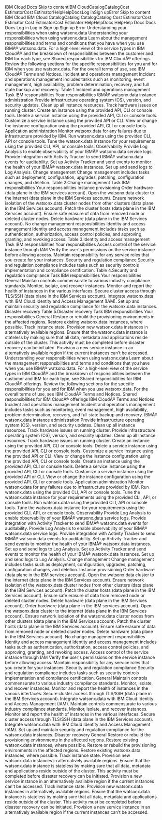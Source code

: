 ﻿IBM Cloud Docs Skip to contentIBM CloudCatalogCatalogCost EstimatorCost EstimatorHelpHelpDocsLog inSign upError Skip to content IBM Cloud IBM Cloud CatalogCatalog CatalogCatalog Cost EstimatorCost Estimator Cost EstimatorCost Estimator HelpHelpDocs HelpHelp Docs Docs Docs Log in Log in Sign up Sign up Error Understanding your responsibilities when using watsonx.data Understanding your responsibilities when using watsonx.data Learn about the management responsibilities and terms and conditions that you have when you use IBMÂ® watsonx.data. For a high-level view of the service types in IBM CloudÂ® and the breakdown of responsibilities between the customer and IBM for each type, see Shared responsibilities for IBM CloudÂ® offerings. Review the following sections for the specific responsibilities for you and for IBM when you use watsonx.data. For the overall terms of use, see IBM CloudÂ® Terms and Notices. Incident and operations management Incident and operations management includes tasks such as monitoring, event management, high availability, problem determination, recovery, and full state backup and recovery. Table 1.Incident and operations management Task IBM responsibilities Your responsibilities IBMÂ® watsonx.data instance administration Provide infrastructure operating system (OS), version, and security updates. Clean up all instance resources. Track hardware issues on running cluster. Create an instance using the provided API, CLI or console tools. Delete a service instance using the provided API, CLI or console tools. Customize a service instance using the provided API or CLI. View or change the instance configuration using the provided API, CLI or console tools. Application administration Monitor watsonx.data for any failures due to infrastructure provided by IBM. Run watsonx.data using the provided CLI, API or console tools. Tune the watsonx.data instance for your requirements using the provided CLI, API, or console tools. Observability Provide Log Analysis to enable observability of your IBMÂ® watsonx.data service logs. Provide integration with Activity Tracker to send IBMÂ® watsonx.data events for auditability. Set up Activity Tracker and send events to monitor the health of your IBMÂ® watsonx.data instances. Set up and send logs to Log Analysis. Change management Change management includes tasks such as deployment, configuration, upgrades, patching, configuration changes, and deletion. Table 2.Change management Task IBM responsibilities Your responsibilities Instance provisioning Order hardware (data plane in the IBM services account). Open the watsonx.data cluster to the internet (data plane in the IBM Services account). Ensure network isolation of the watsonx.data cluster nodes from other clusters (data plane in the IBM Services account). Patch the cluster hosts (data plane in the IBM Services account). Ensure safe erasure of data from removed node or deleted cluster nodes. Delete hardware (data plane in the IBM Services account). No change management responsibilities Identity and access management Identity and access management includes tasks such as authentication, authorization, access control policies, and approving, granting, and revoking access. Table 3.Identity and access management Task IBM responsibilities Your responsibilities Access control of the service instance through IAM Verify the user's permissions on the service instance before allowing access. Maintain responsibility for any service roles that you create for your instances. Security and regulation compliance Security and regulation compliance includes tasks such as security controls implementation and compliance certification. Table 4.Security and regulation compliance Task IBM responsibilities Your responsibilities General Maintain controls commensurate to various industry compliance standards. Monitor, isolate, and recover instances. Monitor and report the health of instances in the various interfaces. Secure cluster access through TLS/SSH (data plane in the IBM Services account). Integrate watsonx.data with IBM Cloud Identity and Access Management (IAM). Set up and maintain security and regulation compliance for the watsonx.data instances. Disaster recovery Table 5.Disaster recovery Task IBM responsibilities Your responsibilities General Restore or rebuild the provisioning environments in the affected regions. Restore existing watsonx.data instances, where possible. Track instance state. Provision new watsonx.data instances in alternatively available regions. Ensure that the watsonx.data instance is stateless by making sure that all data, metadata and applications reside outside of the cluster. This activity must be completed before disaster recovery can be initiated. Provision a new service instance in an alternatively available region if the current instances can't be accessed. Understanding your responsibilities when using watsonx.data Learn about the management responsibilities and terms and conditions that you have when you use IBMÂ® watsonx.data. For a high-level view of the service types in IBM CloudÂ® and the breakdown of responsibilities between the customer and IBM for each type, see Shared responsibilities for IBM CloudÂ® offerings. Review the following sections for the specific responsibilities for you and for IBM when you use watsonx.data. For the overall terms of use, see IBM CloudÂ® Terms and Notices. Shared responsibilities for IBM CloudÂ® offerings IBM CloudÂ® Terms and Notices Incident and operations management Incident and operations management includes tasks such as monitoring, event management, high availability, problem determination, recovery, and full state backup and recovery. IBMÂ® watsonx.data instance administration Provide infrastructure operating system (OS), version, and security updates. Clean up all instance resources. Track hardware issues on running cluster. Provide infrastructure operating system (OS), version, and security updates. Clean up all instance resources. Track hardware issues on running cluster. Create an instance using the provided API, CLI or console tools. Delete a service instance using the provided API, CLI or console tools. Customize a service instance using the provided API or CLI. View or change the instance configuration using the provided API, CLI or console tools. Create an instance using the provided API, CLI or console tools. Delete a service instance using the provided API, CLI or console tools. Customize a service instance using the provided API or CLI. View or change the instance configuration using the provided API, CLI or console tools. Application administration Monitor watsonx.data for any failures due to infrastructure provided by IBM. Run watsonx.data using the provided CLI, API or console tools. Tune the watsonx.data instance for your requirements using the provided CLI, API, or console tools. Run watsonx.data using the provided CLI, API or console tools. Tune the watsonx.data instance for your requirements using the provided CLI, API, or console tools. Observability Provide Log Analysis to enable observability of your IBMÂ® watsonx.data service logs. Provide integration with Activity Tracker to send IBMÂ® watsonx.data events for auditability. Provide Log Analysis to enable observability of your IBMÂ® watsonx.data service logs. Provide integration with Activity Tracker to send IBMÂ® watsonx.data events for auditability. Set up Activity Tracker and send events to monitor the health of your IBMÂ® watsonx.data instances. Set up and send logs to Log Analysis. Set up Activity Tracker and send events to monitor the health of your IBMÂ® watsonx.data instances. Set up and send logs to Log Analysis. Change management Change management includes tasks such as deployment, configuration, upgrades, patching, configuration changes, and deletion. Instance provisioning Order hardware (data plane in the IBM services account). Open the watsonx.data cluster to the internet (data plane in the IBM Services account). Ensure network isolation of the watsonx.data cluster nodes from other clusters (data plane in the IBM Services account). Patch the cluster hosts (data plane in the IBM Services account). Ensure safe erasure of data from removed node or deleted cluster nodes. Delete hardware (data plane in the IBM Services account). Order hardware (data plane in the IBM services account). Open the watsonx.data cluster to the internet (data plane in the IBM Services account). Ensure network isolation of the watsonx.data cluster nodes from other clusters (data plane in the IBM Services account). Patch the cluster hosts (data plane in the IBM Services account). Ensure safe erasure of data from removed node or deleted cluster nodes. Delete hardware (data plane in the IBM Services account). No change management responsibilities Identity and access management Identity and access management includes tasks such as authentication, authorization, access control policies, and approving, granting, and revoking access. Access control of the service instance through IAM Verify the user's permissions on the service instance before allowing access. Maintain responsibility for any service roles that you create for your instances. Security and regulation compliance Security and regulation compliance includes tasks such as security controls implementation and compliance certification. General Maintain controls commensurate to various industry compliance standards. Monitor, isolate, and recover instances. Monitor and report the health of instances in the various interfaces. Secure cluster access through TLS/SSH (data plane in the IBM Services account). Integrate watsonx.data with IBM Cloud Identity and Access Management (IAM). Maintain controls commensurate to various industry compliance standards. Monitor, isolate, and recover instances. Monitor and report the health of instances in the various interfaces. Secure cluster access through TLS/SSH (data plane in the IBM Services account). Integrate watsonx.data with IBM Cloud Identity and Access Management (IAM). Set up and maintain security and regulation compliance for the watsonx.data instances. Disaster recovery General Restore or rebuild the provisioning environments in the affected regions. Restore existing watsonx.data instances, where possible. Restore or rebuild the provisioning environments in the affected regions. Restore existing watsonx.data instances, where possible. Track instance state. Provision new watsonx.data instances in alternatively available regions. Ensure that the watsonx.data instance is stateless by making sure that all data, metadata and applications reside outside of the cluster. This activity must be completed before disaster recovery can be initiated. Provision a new service instance in an alternatively available region if the current instances can't be accessed. Track instance state. Provision new watsonx.data instances in alternatively available regions. Ensure that the watsonx.data instance is stateless by making sure that all data, metadata and applications reside outside of the cluster. This activity must be completed before disaster recovery can be initiated. Provision a new service instance in an alternatively available region if the current instances can't be accessed.
